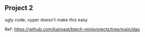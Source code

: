 ## Project 2
ugly code, vyper doesn't make this easy

Ref: https://github.com/kaimast/btech-miniprojects/tree/main/dao
